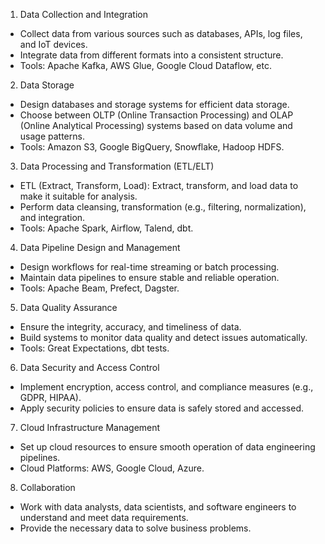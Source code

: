 1. Data Collection and Integration
- Collect data from various sources such as databases, APIs, log files, and IoT devices.
- Integrate data from different formats into a consistent structure.
- Tools: Apache Kafka, AWS Glue, Google Cloud Dataflow, etc.
  
2. Data Storage
- Design databases and storage systems for efficient data storage.
- Choose between OLTP (Online Transaction Processing) and OLAP (Online Analytical Processing) systems based on data volume and usage patterns.
- Tools: Amazon S3, Google BigQuery, Snowflake, Hadoop HDFS.
  
3. Data Processing and Transformation (ETL/ELT)
- ETL (Extract, Transform, Load): Extract, transform, and load data to make it suitable for analysis.
- Perform data cleansing, transformation (e.g., filtering, normalization), and integration.
- Tools: Apache Spark, Airflow, Talend, dbt.
  
4. Data Pipeline Design and Management
- Design workflows for real-time streaming or batch processing.
- Maintain data pipelines to ensure stable and reliable operation.
- Tools: Apache Beam, Prefect, Dagster.
  
5. Data Quality Assurance
- Ensure the integrity, accuracy, and timeliness of data.
- Build systems to monitor data quality and detect issues automatically.
- Tools: Great Expectations, dbt tests.
  
6. Data Security and Access Control
- Implement encryption, access control, and compliance measures (e.g., GDPR, HIPAA).
- Apply security policies to ensure data is safely stored and accessed.
  
7. Cloud Infrastructure Management
- Set up cloud resources to ensure smooth operation of data engineering pipelines.
- Cloud Platforms: AWS, Google Cloud, Azure.
  
8. Collaboration
- Work with data analysts, data scientists, and software engineers to understand and meet data requirements.
- Provide the necessary data to solve business problems.

